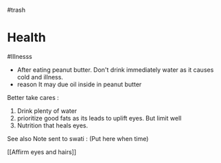 #trash
# Health 
#Illnesss                                                    
- After eating peanut butter. Don't drink immediately water as it causes cold and illness. 
- reason It may due oil inside in peanut butter


Better take cares :
1) Drink plenty of water 
2) prioritize good fats as its leads to uplift eyes. But limit well
3) Nutrition that heals eyes.

See also Note sent to swati :
(Put here when time)

[[Affirm eyes and hairs]]